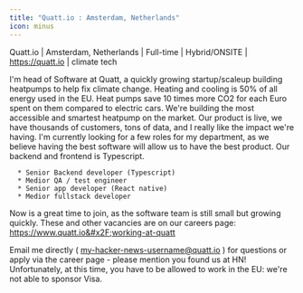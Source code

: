 ```yaml
---
title: "Quatt.io : Amsterdam, Netherlands"
icon: minus
---
```

Quatt.io | Amsterdam, Netherlands | Full-time | Hybrid&#x2F;ONSITE | <a href="https:&#x2F;&#x2F;quatt.io" rel="nofollow">https:&#x2F;&#x2F;quatt.io</a> | climate tech

I&#x27;m head of Software at Quatt, a quickly growing startup&#x2F;scaleup building heatpumps to help fix climate change. Heating and cooling is 50% of all energy used in the EU. Heat pumps save 10 times more CO2 for each Euro spent on them compared to electric cars. We&#x27;re building the most accessible and smartest heatpump on the market. Our product is live, we have thousands of customers, tons of data, and I really like the impact we&#x27;re having. I&#x27;m currently looking for a few roles for my department, as we believe having the best software will allow us to have the best product. Our backend and frontend is Typescript.

<pre><code>  * Senior Backend developer (Typescript)
  * Medior QA &#x2F; test engineer
  * Senior app developer (React native)
  * Medior fullstack developer
</code></pre>
Now is a great time to join, as the software team is still small but growing quickly. These and other vacancies are on our careers page: <a href="https:&#x2F;&#x2F;www.quatt.io&#x2F;working-at-quatt" rel="nofollow">https:&#x2F;&#x2F;www.quatt.io&#x2F;working-at-quatt</a>

Email me directly ( my-hacker-news-username@quatt.io ) for questions or apply via the career page - please mention you found us at HN! Unfortunately, at this time, you have to be allowed to work in the EU: we&#x27;re not able to sponsor Visa.
